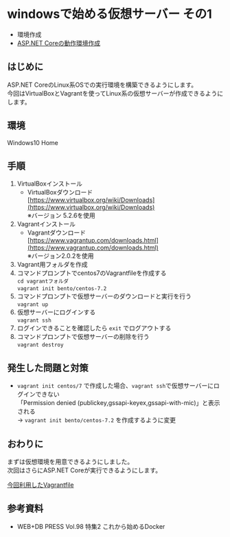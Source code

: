 # windowsで始める仮想サーバー その1
- 環境作成
- [ASP.NET Coreの動作環境作成](https://github.com/kazenetu/blog-reports/tree/master/reports/17-dotnetTestCentOS2)

## はじめに
ASP.NET CoreのLinux系OSでの実行環境を構築できるようにします。  
今回はVirtualBoxとVagrantを使ってLinux系の仮想サーバーが作成できるようにします。

## 環境
Windows10 Home  

## 手順
1. VirtualBoxインストール
   - VirtualBoxダウンロード  
    [https://www.virtualbox.org/wiki/Downloads](https://www.virtualbox.org/wiki/Downloads)  
    ※バージョン 5.2.6を使用
1. Vagrantインストール
   - Vagrantダウンロード  
    [https://www.vagrantup.com/downloads.html](https://www.vagrantup.com/downloads.html)  
    ※バージョン2.0.2を使用
1. Vagrant用フォルダを作成
1. コマンドプロンプトでcentos7のVagrantfileを作成する  
```cd vagrantフォルダ```  
```vagrant init bento/centos-7.2```
1. コマンドプロンプトで仮想サーバーのダウンロードと実行を行う  
```vagrant up```  
1. 仮想サーバーにログインする  
```vagrant ssh```
1. ログインできることを確認したら ```exit``` でログアウトする
1. コマンドプロンプトで仮想サーバーの削除を行う  
```vagrant destroy```  

## 発生した問題と対策
- ```vagrant init centos/7``` で作成した場合、```vagrant ssh```で仮想サーバーにログインできない  
「Permission denied (publickey,gssapi-keyex,gssapi-with-mic)」と表示される  
→ ```vagrant init bento/centos-7.2``` を作成するように変更

## おわりに
まずは仮想環境を用意できるようにしました。  
次回はさらにASP.NET Coreが実行できるようにします。

[今回利用したVagrantfile](./Vagrantfile)

## 参考資料
- WEB+DB PRESS Vol.98 特集2 これから始めるDocker

